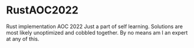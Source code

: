 # RustAOC2022
Rust implementation AOC 2022
Just a part of self learning. 
Solutions are most likely unoptimized and cobbled together.
By no means am I an expert at any of this. 
